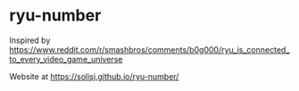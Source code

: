 # ryu-number
Inspired by https://www.reddit.com/r/smashbros/comments/b0g000/ryu_is_connected_to_every_video_game_universe

Website at https://solisj.github.io/ryu-number/
